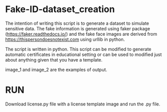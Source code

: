 # Fake-ID-dataset_creation

The intention of writing this script is to generate a dataset to simulate sensitive data. The fake information is generated using faker package (https://faker.readthedocs.io/) and the fake face images are derived from https://thispersondoesnotexist.com using urllib in python.

The script is written in python. This script can be modified to generate automatic certificates in educational setting or can be used to modified just about anything given that you have a template. 

image_1 and image_2 are the examples of output.

# RUN
Download license.py file with a license template image and run the .py file.
